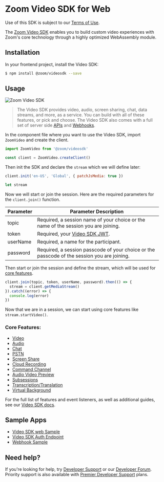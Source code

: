 # Zoom Video SDK for Web

Use of this SDK is subject to our [Terms of Use](https://explore.zoom.us/en/video-sdk-terms/).

The [Zoom Video SDK](https://developers.zoom.us/docs/video-sdk/web/) enables you to build custom video experiences with Zoom's core technology through a highly optimized WebAssembly module.

## Installation

In your frontend project, install the Video SDK:

```bash
$ npm install @zoom/videosdk --save
```

## Usage

![Zoom Video SDK](https://raw.githubusercontent.com/zoom/videosdk-web-sample/master/public/images/videosdk.gif)

> The Video SDK provides video, audio, screen sharing, chat, data streams, and more, as a service. You can build with all of these features, or pick and choose. The Video SDK also comes with a full set of server side [APIs](https://developers.zoom.us/docs/api/rest/reference/video-sdk/methods/#overview) and [Webhooks](https://developers.zoom.us/docs/api/rest/reference/video-sdk/events/#overview).

In the component file where you want to use the Video SDK, import `ZoomVideo` and create the client.

```js
import ZoomVideo from '@zoom/videosdk'

const client = ZoomVideo.createClient()
```

Then init the SDK and declare the `stream` which we will define later:

```js
client.init('en-US', 'Global', { patchJsMedia: true })

let stream
```

Now we will start or join the session.  Here are the required parameters for the `client.join()` function.

| Parameter              | Parameter Description |
| -----------------------|-------------|
| topic  | Required, a session name of your choice or the name of the session you are joining. |
| token  | Required, your [Video SDK JWT](https://developers.zoom.us/docs/video-sdk/auth/). |
| userName | Required, a name for the participant. |
| password | Required, a session passcode of your choice or the passcode of the session you are joining. |

Then start or join the session and define the stream, which will be used for [core features](#core-features).

```js
client.join(topic, token, userName, password).then(() => {
  stream = client.getMediaStream()
}).catch((error) => {
  console.log(error)
})
```

Now that we are in a session, we can start using core features like `stream.startVideo()`.

### Core Features:

- [Video](https://developers.zoom.us/docs/video-sdk/web/video/)
- [Audio](https://developers.zoom.us/docs/video-sdk/web/audio/)
- [Chat](https://developers.zoom.us/docs/video-sdk/web/chat/)
- [PSTN](https://developers.zoom.us/docs/video-sdk/web/pstn/)
- [Screen Share](https://developers.zoom.us/docs/video-sdk/web/share/)
- [Cloud Recording](https://developers.zoom.us/docs/video-sdk/web/recording/)
- [Command Channel](https://developers.zoom.us/docs/video-sdk/web/command-channel/)
- [Audio Video Preview](https://developers.zoom.us/docs/video-sdk/web/preview/)
- [Subsessions](https://developers.zoom.us/docs/video-sdk/web/subsessions/)
- [Transcription/Translation](https://developers.zoom.us/docs/video-sdk/web/transcription-translation/)
- [Virtual Background](https://developers.zoom.us/docs/video-sdk/web/video/#use-virtual-background)

For the full list of features and event listeners, as well as additional guides, see our [Video SDK docs](https://developers.zoom.us/docs/video-sdk/web/).

## Sample Apps

- [Video SDK web Sample](https://github.com/zoom/videosdk-web-sample)
- [Video SDK Auth Endpoint](https://github.com/zoom/videosdk-auth-endpoint-sample)
- [Webhook Sample](https://github.com/zoom/webhook-sample)

## Need help?

If you're looking for help, try [Developer Support](https://devsupport.zoom.us) or our [Developer Forum](https://devforum.zoom.us). Priority support is also available with [Premier Developer Support](https://zoom.us/docs/en-us/developer-support-plans.html) plans.
